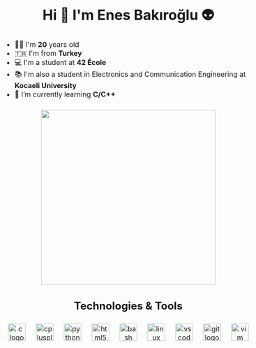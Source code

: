 <style>
   body {
            font-size: 16px;
        }
</style>

###

<h1 align="center">Hi 👋 I'm Enes Bakıroğlu 👽</h1>

###

* 🥷🏻 I'm <b>20</b> years old
* 🇹🇷 I'm from <b>Turkey</b>
* 💻 I'm a student at <b>42 École</b>
* 📚 I'm also a student in Electronics and Communication Engineering at <b>Kocaeli University</b>
* 🚀 I’m currently learning <b>C/C++</b>

###

<div align="center">
  <img height="400" src="https://badge.mediaplus.ma/greenbinary/ebakirog?1337Badge=off&UM6P=off"  />
</div>

###

<h2 align="center">Technologies & Tools</h2>

###

<div align="center">
  <img src="https://skillicons.dev/icons?i=c" height="40" alt="c logo"  />
  <img width="15" />
  <img src="https://skillicons.dev/icons?i=cpp" height="40" alt="cplusplus logo"  />
  <img width="15" />
  <img src="https://cdn.jsdelivr.net/gh/devicons/devicon/icons/python/python-original.svg" height="40" alt="python logo"  />
  <img width="15" />
  <img src="https://cdn.jsdelivr.net/gh/devicons/devicon/icons/html5/html5-original.svg" height="40" alt="html5 logo"  />
  <img width="15" />
  <img src="https://cdn.simpleicons.org/gnubash/4EAA25" height="40" alt="bash logo"  />
  <img width="15" />
  <img src="https://cdn.jsdelivr.net/gh/devicons/devicon/icons/linux/linux-original.svg" height="40" alt="linux logo"  />
  <img width="15" />
  <img src="https://cdn.simpleicons.org/visualstudiocode/007ACC" height="40" alt="vscode logo"  />
  <img width="15" />
  <img src="https://cdn.simpleicons.org/git/F05032" height="40" alt="git logo"  />
  <img width="15" />
  <img src="https://cdn.jsdelivr.net/gh/devicons/devicon/icons/vim/vim-original.svg" height="40" alt="vim logo"  />
</div>

###
